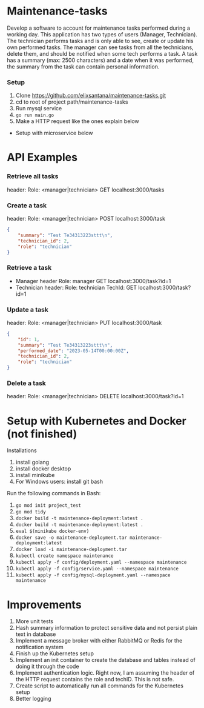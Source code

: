 # Maintenance-tasks
Develop a software to account for maintenance tasks performed during a working day. This application has two types of users (Manager, Technician).
The technician performs tasks and is only able to see, create or update his own performed tasks.
The manager can see tasks from all the technicians, delete them, and should be notified when some tech performs a task.
A task has a summary (max: 2500 characters) and a date when it was performed, the summary from the task can contain personal information.
### Setup
1) Clone https://github.com/elixsantana/maintenance-tasks.git
2) cd to root of project path/maintenance-tasks
4) Run mysql service
5) ```go run main.go```
3) Make a HTTP request like the ones explain below

- Setup with microservice below

# API Examples
### Retrieve all tasks
header: Role: <manager|technician>
GET localhost:3000/tasks

### Create a task
header: Role: <manager|technician>
POST localhost:3000/task
```json
{
    "summary": "Test Te34313223sttt\n",
    "technician_id": 2,
    "role": "technician"
}
```
### Retrieve a task
-  Manager
        header Role: manager
GET localhost:3000/task?id=1
-  Technician
header: 
Role: technician
TechId: <techId>
GET localhost:3000/task?id=1

### Update a task  
header: Role: <manager|technician>
PUT localhost:3000/task
```json
{
    "id": 1,
    "summary": "Test Te34313223sttt\n",
    "performed_date": "2023-05-14T00:00:00Z",
    "technician_id": 2,
    "role": "technician"
}
```

### Delete a task
header: Role: <manager|technician>
DELETE localhost:3000/task?id=1

# Setup with Kubernetes and Docker (not finished)
Installations
1. install golang
2. install docker desktop
3. install minikube
4. For Windows users: install git bash

Run the following commands in Bash:
1. ```go mod init project_test```
2. ```go mod tidy```
3. ```docker build -t maintenance-deployment:latest .```
4. ```docker build -t maintenance-deployment:latest .```
5. ```eval $(minikube docker-env)```
6. ```docker save -o maintenance-deployment.tar maintenance-deployment:latest```
7. ```docker load -i maintenance-deployment.tar```
8. ```kubectl create namespace maintenance```
9. ```kubectl apply -f config/deployment.yaml --namespace maintenance ```     
10. ```kubectl apply -f config/service.yaml --namespace maintenance```
11. ```kubectl apply -f config/mysql-deployment.yaml --namespace maintenance```

# Improvements

1. More unit tests
2. Hash summary information to protect sensitive data and not persist plain text in database
3. Implement a message broker with either RabbitMQ or Redis for the notification system
4. Finish up the Kubernetes setup
5. Implement an init container to create the database and tables instead of doing it through the code
6. Implement authentication logic. Right now, I am assuming the header of the HTTP request contains the role and techID. This is not safe.
7. Create script to automatically run all commands for the Kubernetes setup
8. Better logging